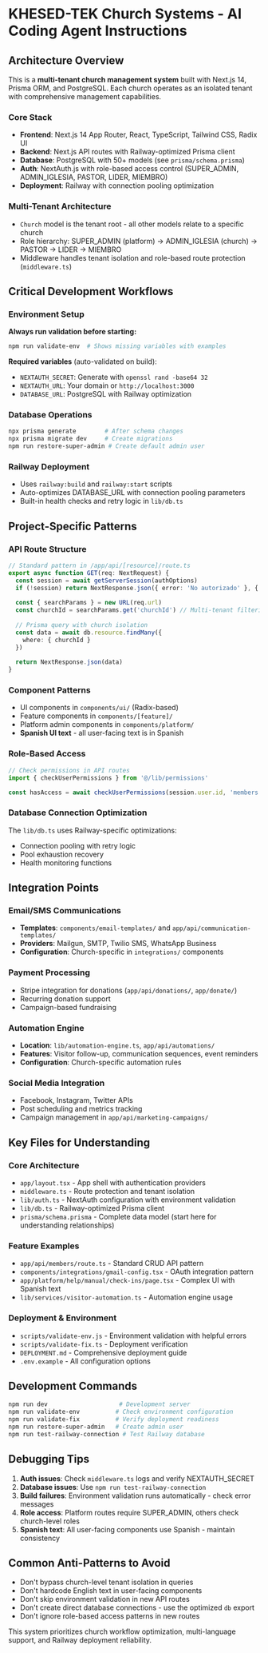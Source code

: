 # KHESED-TEK Church Systems - AI Coding Agent Instructions

## Architecture Overview

This is a **multi-tenant church management system** built with Next.js 14, Prisma ORM, and PostgreSQL. Each church operates as an isolated tenant with comprehensive management capabilities.

### Core Stack
- **Frontend**: Next.js 14 App Router, React, TypeScript, Tailwind CSS, Radix UI
- **Backend**: Next.js API routes with Railway-optimized Prisma client
- **Database**: PostgreSQL with 50+ models (see `prisma/schema.prisma`)
- **Auth**: NextAuth.js with role-based access control (SUPER_ADMIN, ADMIN_IGLESIA, PASTOR, LIDER, MIEMBRO)
- **Deployment**: Railway with connection pooling optimization

### Multi-Tenant Architecture
- `Church` model is the tenant root - all other models relate to a specific church
- Role hierarchy: SUPER_ADMIN (platform) → ADMIN_IGLESIA (church) → PASTOR → LIDER → MIEMBRO
- Middleware handles tenant isolation and role-based route protection (`middleware.ts`)

## Critical Development Workflows

### Environment Setup
**Always run validation before starting:**
```bash
npm run validate-env  # Shows missing variables with examples
```

**Required variables** (auto-validated on build):
- `NEXTAUTH_SECRET`: Generate with `openssl rand -base64 32`
- `NEXTAUTH_URL`: Your domain or `http://localhost:3000`
- `DATABASE_URL`: PostgreSQL with Railway optimization

### Database Operations
```bash
npx prisma generate        # After schema changes
npx prisma migrate dev     # Create migrations
npm run restore-super-admin # Create default admin user
```

### Railway Deployment
- Uses `railway:build` and `railway:start` scripts
- Auto-optimizes DATABASE_URL with connection pooling parameters
- Built-in health checks and retry logic in `lib/db.ts`

## Project-Specific Patterns

### API Route Structure
```typescript
// Standard pattern in /app/api/[resource]/route.ts
export async function GET(req: NextRequest) {
  const session = await getServerSession(authOptions)
  if (!session) return NextResponse.json({ error: 'No autorizado' }, { status: 401 })
  
  const { searchParams } = new URL(req.url)
  const churchId = searchParams.get('churchId') // Multi-tenant filtering
  
  // Prisma query with church isolation
  const data = await db.resource.findMany({
    where: { churchId }
  })
  
  return NextResponse.json(data)
}
```

### Component Patterns
- UI components in `components/ui/` (Radix-based)
- Feature components in `components/[feature]/`
- Platform admin components in `components/platform/`
- **Spanish UI text** - all user-facing text is in Spanish

### Role-Based Access
```typescript
// Check permissions in API routes
import { checkUserPermissions } from '@/lib/permissions'

const hasAccess = await checkUserPermissions(session.user.id, 'members', 'read', churchId)
```

### Database Connection Optimization
The `lib/db.ts` uses Railway-specific optimizations:
- Connection pooling with retry logic
- Pool exhaustion recovery
- Health monitoring functions

## Integration Points

### Email/SMS Communications
- **Templates**: `components/email-templates/` and `app/api/communication-templates/`
- **Providers**: Mailgun, SMTP, Twilio SMS, WhatsApp Business
- **Configuration**: Church-specific in `integrations/` components

### Payment Processing
- Stripe integration for donations (`app/api/donations/`, `app/donate/`)
- Recurring donation support
- Campaign-based fundraising

### Automation Engine
- **Location**: `lib/automation-engine.ts`, `app/api/automations/`
- **Features**: Visitor follow-up, communication sequences, event reminders
- **Configuration**: Church-specific automation rules

### Social Media Integration
- Facebook, Instagram, Twitter APIs
- Post scheduling and metrics tracking
- Campaign management in `app/api/marketing-campaigns/`

## Key Files for Understanding

### Core Architecture
- `app/layout.tsx` - App shell with authentication providers
- `middleware.ts` - Route protection and tenant isolation
- `lib/auth.ts` - NextAuth configuration with environment validation
- `lib/db.ts` - Railway-optimized Prisma client
- `prisma/schema.prisma` - Complete data model (start here for understanding relationships)

### Feature Examples
- `app/api/members/route.ts` - Standard CRUD API pattern
- `components/integrations/gmail-config.tsx` - OAuth integration pattern
- `app/platform/help/manual/check-ins/page.tsx` - Complex UI with Spanish text
- `lib/services/visitor-automation.ts` - Automation engine usage

### Deployment & Environment
- `scripts/validate-env.js` - Environment validation with helpful errors
- `scripts/validate-fix.ts` - Deployment verification
- `DEPLOYMENT.md` - Comprehensive deployment guide
- `.env.example` - All configuration options

## Development Commands

```bash
npm run dev                    # Development server
npm run validate-env          # Check environment configuration
npm run validate-fix          # Verify deployment readiness
npm run restore-super-admin   # Create admin user
npm run test-railway-connection # Test Railway database
```

## Debugging Tips

1. **Auth issues**: Check `middleware.ts` logs and verify NEXTAUTH_SECRET
2. **Database issues**: Use `npm run test-railway-connection`
3. **Build failures**: Environment validation runs automatically - check error messages
4. **Role access**: Platform routes require SUPER_ADMIN, others check church-level roles
5. **Spanish text**: All user-facing components use Spanish - maintain consistency

## Common Anti-Patterns to Avoid

- Don't bypass church-level tenant isolation in queries
- Don't hardcode English text in user-facing components
- Don't skip environment validation in new API routes
- Don't create direct database connections - use the optimized `db` export
- Don't ignore role-based access patterns in new routes

This system prioritizes church workflow optimization, multi-language support, and Railway deployment reliability.